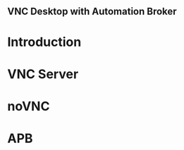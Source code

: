 VNC Desktop with Automation Broker
----------------------------------

Introduction
============

VNC Server
==========

noVNC
=====

APB
===
